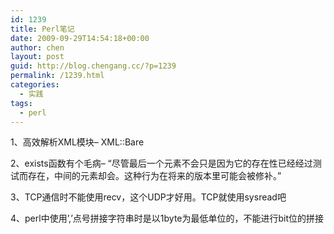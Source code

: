 ```yaml
---
id: 1239
title: Perl笔记
date: 2009-09-29T14:54:18+00:00
author: chen
layout: post
guid: http://blog.chengang.cc/?p=1239
permalink: /1239.html
categories:
  - 实践
tags:
  - perl
---
```

1、高效解析XML模块&#8211; XML::Bare
  
2、exists函数有个毛病&#8211; &#8220;尽管最后一个元素不会只是因为它的存在性已经经过测试而存在，中间的元素却会。这种行为在将来的版本里可能会被修补。&#8221;
  
3、TCP通信时不能使用recv，这个UDP才好用。TCP就使用sysread吧
  
4、perl中使用&#8217;,&#8217;点号拼接字符串时是以1byte为最低单位的，不能进行bit位的拼接